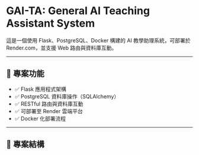 # GAI-TA: General AI Teaching Assistant System

這是一個使用 Flask、PostgreSQL、Docker 構建的 AI 教學助理系統，可部署於 Render.com，並支援 Web 路由與資料庫互動。

---

## 🚀 專案功能

- ✅ Flask 應用程式架構
- ✅ PostgreSQL 資料庫操作（SQLAlchemy）
- ✅ RESTful 路由與資料庫互動
- ✅ 可部署至 Render 雲端平台
- ✅ Docker 化部署流程

---

## 📁 專案結構

